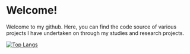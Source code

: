 Welcome!
===

Welcome to my github. Here, you can find the code source of various projects I have undertaken on through my studies and research projects.

[![Top Langs](https://github-readme-stats.vercel.app/api/top-langs/?username=arloon17)](https://github.com/anuraghazra/github-readme-stats)
